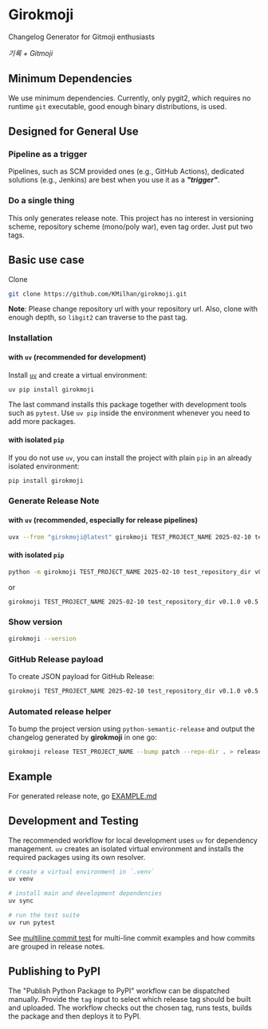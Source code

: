 # Girokmoji

Changelog Generator for Gitmoji enthusiasts

_기록 + Gitmoji_

## Minimum Dependencies

We use minimum dependencies. Currently, only pygit2, which requires no runtime
`git` executable, good enough binary distributions, is used.

## Designed for General Use

### Pipeline as a trigger

Pipelines, such as SCM provided ones (e.g., GitHub Actions), dedicated solutions
(e.g., Jenkins) are best when you use it as a ***"trigger"***.

### Do a single thing

This only generates release note. This project has no interest in versioning
scheme, repository scheme (mono/poly war), even tag order. Just put two tags.

## Basic use case

Clone

```bash
git clone https://github.com/KMilhan/girokmoji.git
```

**Note**: Please change repository url with your repository url. Also, clone with enough depth, so `libgit2` can
traverse to the past tag.

### Installation

#### with `uv` (recommended for development)

Install [`uv`](https://github.com/astral-sh/uv) and create a virtual
environment:

```bash
uv pip install girokmoji
```

The last command installs this package together with development tools such as
`pytest`. Use `uv pip` inside the environment whenever you need to add more
packages.

#### with isolated `pip`

If you do not use `uv`, you can install the project with plain `pip` in an
already isolated environment:

```bash
pip install girokmoji
```

### Generate Release Note

#### with `uv` (recommended, especially for release pipelines)

```bash
uvx --from "girokmoji@latest" girokmoji TEST_PROJECT_NAME 2025-02-10 test_repository_dir v0.1.0 v0.5.2 > release_note.md
```

#### with isolated `pip`

```bash
python -m girokmoji TEST_PROJECT_NAME 2025-02-10 test_repository_dir v0.1.0 v0.5.2 > release_note.md
```

or

```bash
girokmoji TEST_PROJECT_NAME 2025-02-10 test_repository_dir v0.1.0 v0.5.2 > release_note.md
```

### Show version

```bash
girokmoji --version
```

### GitHub Release payload

To create JSON payload for GitHub Release:

```bash
girokmoji TEST_PROJECT_NAME 2025-02-10 test_repository_dir v0.1.0 v0.5.2 --github-payload > release.json
```

### Automated release helper

To bump the project version using `python-semantic-release` and output the
changelog generated by **girokmoji** in one go:

```bash
girokmoji release TEST_PROJECT_NAME --bump patch --repo-dir . > release.md
```

## Example

For generated release note, go [EXAMPLE.md](./EXAMPLE.md)

## Development and Testing

The recommended workflow for local development uses `uv` for dependency
management. `uv` creates an isolated virtual environment and installs the
required packages using its own resolver.

```bash
# create a virtual environment in `.venv`
uv venv

# install main and development dependencies
uv sync

# run the test suite
uv run pytest
```
See [multiline commit test](docs/multiline_commit_test.md) for multi-line commit examples and how commits are grouped in release notes.

## Publishing to PyPI

The "Publish Python Package to PyPI" workflow can be dispatched manually. Provide the
`tag` input to select which release tag should be built and uploaded. The workflow
checks out the chosen tag, runs tests, builds the package and then deploys it to PyPI.
